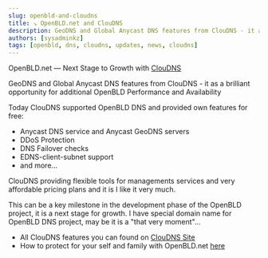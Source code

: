 ```yaml
---
slug: openbld-and-cloudns
title: ↘ OpenBLD.net and ClouDNS
description: GeoDNS and Global Anycast DNS features from ClouDNS - it as a brilliant opportunity for additional OpenBLD Performance and Availability
authors: [sysadminkz]
tags: [openbld, dns, cloudns, updates, news, cloudns]
---
```


OpenBLD.net — Next Stage to Growth with [ClouDNS](https://www.cloudns.net/aff/id/751533/)

GeoDNS and Global Anycast DNS features from ClouDNS - it as a brilliant opportunity for additional OpenBLD Performance and Availability

Today ClouDNS supported OpenBLD DNS and provided own features for free:
- Anycast DNS service and Anycast GeoDNS servers
- DDoS Protection
- DNS Failover checks
- EDNS-client-subnet support
- and more...

ClouDNS providing flexible tools for managements services and very affordable pricing plans and it is I like it very much.

This can be a key milestone in the development phase of the OpenBLD project, it is a next stage for growth. I have special domain name for OpenBLD DNS project, may be it is a "that very moment"...

- All ClouDNS features you can found on [ClouDNS Site](https://www.cloudns.net/)
- How to protect for your self and family with OpenBLD.net [here](/docs/category/get-started)
